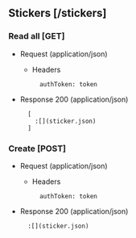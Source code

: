 ## Stickers [/stickers]

### Read all [GET]

+ Request (application/json)

    + Headers

            authToken: token

+ Response 200 (application/json)

        [
          :[](sticker.json)
        ]

### Create [POST]

+ Request (application/json)

    + Headers

            authToken: token

+ Response 200 (application/json)

        :[](sticker.json)
